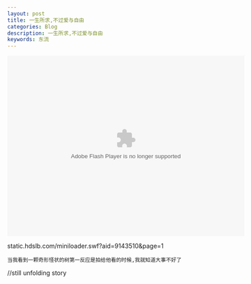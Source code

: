 ```yaml
---
layout: post
title: 一生所求,不过爱与自由
categories: Blog
description: 一生所求,不过爱与自由
keywords: 东流
---
```




<embed height="415" width="544" quality="high" allowfullscreen="true" type="application/x-shockwave-flash" src="//static.hdslb.com/miniloader.swf" flashvars="aid=9143510&page=1" pluginspage="//www.adobe.com/shockwave/download/download.cgi?P1_Prod_Version=ShockwaveFlash">
</embed>



static.hdslb.com/miniloader.swf?aid=9143510&page=1
```
当我看到一颗奇形怪状的树第一反应是拍给他看的时候,我就知道大事不好了

```

//still unfolding story
